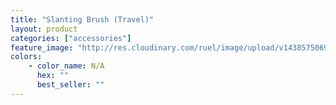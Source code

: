 ```yaml
---
title: "Slanting Brush (Travel)"
layout: product
categories: ["accessories"]
feature_image: "http://res.cloudinary.com/ruel/image/upload/v1438575069/fs/slantingBrush.jpg"
colors:
    - color_name: N/A
      hex: ""
      best_seller: ""
---
```

